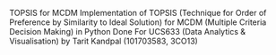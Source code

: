 TOPSIS for MCDM
Implementation of TOPSIS (Technique for Order of Preference by Similarity to Ideal Solution) for MCDM (Multiple Criteria Decision Making) in Python
Done For UCS633 (Data Analytics & Visualisation) by Tarit Kandpal (101703583, 3CO13)